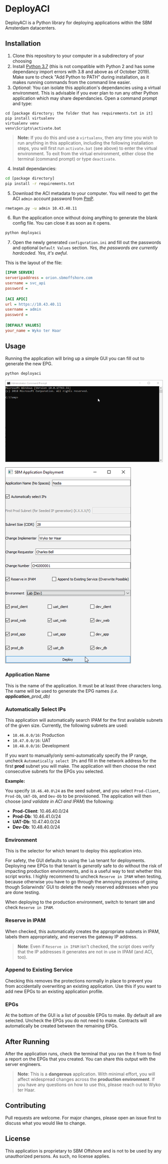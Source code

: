


# DeployACI

DeployACI is a Python library for deploying applications within the SBM Amsterdam datacenters.

## Installation

1. Clone this repository to your computer in a subdirectory of your choosing
2. Install [Python 3.7](https://www.python.org/downloads/) (this is not compatible with Python 2 and has some dependancy import errors with 3.8 and above as of October 2019). Make sure to check "Add Python to PATH" during installation, as it makes running commands from the command line easier.
3. *Optional*: You can isolate this application's dependancies using a virtual environment. This is advisable if you ever plan to run any other Python application which may share dependancies. Open a command prompt and type:
```
cd [package directory; the folder that has requirements.txt in it]
pip install virtualenv
virtualenv venv
venv\Scripts\activate.bat
```
> **Note:** If you do this and use a `virtualenv`, then any time you wish to run anything in this application, including the following installation steps, you will first run `activate.bat` (see above) to enter the virtual environment. To exit from the virtual environment, either close the terminal (command prompt) or type `deactivate`.


4. Install dependancies:
```sh
cd [package directory]
pip install -r requirements.txt
```
5. Download the ACI metadata to your computer. You will need to get the ACI `admin` account password from [PmP](https://nlpmp001.sbmoffshore.com:7272/PassTrixMain.cc#/PasswordFullView/PasswordMainView).
```sh
rmetagen.py -u admin 10.43.40.11
```
6. Run the application once without doing anything to generate the blank config file. You can close it as soon as it opens.
```sh
python deployaci
```

7. Open the newly generated `configuration.ini` and fill out the passwords and optional `Default Values` section. *Yes, the passwords are currently hardcoded. Yes, it's awful.*

This is the layout of the file:

```ini
[IPAM SERVER]
serveripaddress = orion.sbmoffshore.com
username = svc_api
password = 

[ACI APIC]
url = https://10.43.40.11
username = admin
password = 

[DEFAULT VALUES]
your_name = Wyko ter Haar
```

## Usage

Running the application will bring up a simple GUI you can fill out to generate the new EPG. 
```
python deployaci
```

![Loading the Application](/media/deployaci_start.gif)

![The GUI](/media/deployaci_gui.png)


### Application Name
This is the name of the application. It must be at least three characters long. The name will be used to generate the EPG names  *(i.e. **application**_prod_db)*

### Automatically Select IPs
This application will automatically search IPAM for the first available subnets of the given size. Currently, the following subnets are used:

 - `10.46.0.0/16`: Production
 - `10.47.0.0/16`: UAT
 - `10.48.0.0/16`: Development

If you want to manually/only semi-automatically specify the IP range, uncheck `Automatically select IPs` and fill in the network address for the first **prod** subnet you will make. The application will then choose the next consecutive subnets for the EPGs you selected.

**Example:**

You specify `10.46.40.0\24` as the seed subnet, and you select `Prod-Client`, `Prod-Db`, `UAT-Db`, and `Dev-Db` to be provisioned. The application will then choose (*and validate in ACI and IPAM*) the following:

 - **Prod-Client**: 10.46.40.0/24
 - **Prod-Db**: 10.46.41.0/24
 - **UAT-Db**: 10.47.40.0/24
 - **Dev-Db**: 10.48.40.0/24

### Environment
This is the selector for which tenant to deploy this application into.

For safety, the GUI defaults to using the `lab` tenant for deployments. Deploying new EPGs to that tenant is *generally* safe to do without the risk of impacting production environments, and is a useful way to test whether this script works. I highly recommend to uncheck `Reserve in IPAM` when testing, because otherwise you have to go through the annoying process of going though Solarwinds' GUI to delete the newly reserved addresses when you are done testing. 

When deploying to the production environment, switch to tenant `SBM` and check `Reserve in IPAM`.

### Reserve in IPAM
When checked, this automatically creates the appropriate subnets in IPAM, labels them appropriately, and reserves the gateway IP address. 

> **Note**: Even if `Reserve in IPAM` isn't checked, the script does verify that the IP addresses it generates are not in use in IPAM (and ACI, too).


### Append to Existing Service
Checking this removes the protections normally in place to prevent you from accidentally overwriting an existing application. Use this if you want to add new EPGs to an existing application profile.

### EPGs
At the bottom of the GUI is a list of possible EPGs to make. By default all are selected. Uncheck the EPGs you do not need to make. Contracts will automatically be created between the remaining EPGs. 


## After Running
After the application runs, check the terminal that you ran the it from to find a report on the EPGs that you created. You can share this output with the server engineers.

> **Note**: This is a **dangerous** application. With minimal effort, you will affect widespread changes across the **production environment**. If you have any questions on how to use this, please reach out to Wyko ter Haar.

## Contributing
Pull requests are welcome. For major changes, please open an issue first to discuss what you would like to change.



## License
This application is proprietary to SBM Offshore and is not to be used by any unauthorized persons. As such, no license applies.

